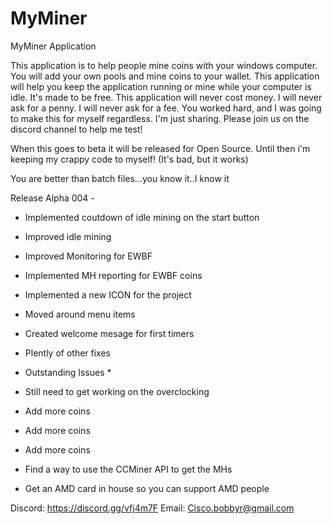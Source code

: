 # MyMiner
MyMiner Application

This application is to help people mine coins with your windows computer.  You will add your own pools and mine coins to your wallet.
This application will help you keep the application running or mine while your computer is idle.  It's made to be free. This application
will never cost money.  I will never ask for a penny.  I will never ask for a fee.  You worked hard, and I was going to make this for 
myself regardless.  I'm just sharing.  Please join us on the discord channel to help me test!

When this goes to beta it will be released for Open Source.  Until then i'm keeping my crappy code to myself!
(It's bad, but it works)

You are better than batch files...you know it..I know it



Release Alpha 004 -
* Implemented coutdown of idle mining on the start button 
* Improved idle mining
* Improved Monitoring for EWBF
* Implemented MH reporting for EWBF coins
* Implemented a new ICON for the project
* Moved around menu items
* Created welcome mesage for first timers
* Plently of other fixes

* Outstanding Issues *
* Still need to get working on the overclocking
* Add more coins 
* Add more coins
* Add more coins
* Find a way to use the CCMiner API to get the MHs
* Get an AMD card in house so you can support AMD people



Discord: https://discord.gg/vfj4m7F
Email: Cisco.bobbyr@gmail.com
